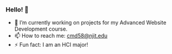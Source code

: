 ### Hello! 👋

- 🔭 I’m currently working on projects for my Advanced Website Development course.
- 📫 How to reach me: cmd58@njit.edu
- ⚡ Fun fact: I am an HCI major!
